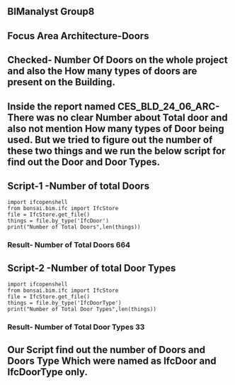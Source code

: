 ## BIManalyst Group8
## Focus Area Architecture-Doors
## Checked- Number Of Doors on the whole project and also the How many types of doors are present on the Building.

## Inside the report named CES_BLD_24_06_ARC-There was no clear Number about Total door and also not mention How many types of Door being used. But we tried to figure out the number of these two things and we run the below script for find out the Door and Door Types.
 
## Script-1 -Number of total Doors
    import ifcopenshell
    from bonsai.bim.ifc import IfcStore
    file = IfcStore.get_file()
    things = file.by_type('IfcDoor')
    print("Number of Total Doors",len(things))

### Result- Number of Total Doors 664

## Script-2 -Number of total Door Types

    import ifcopenshell
    from bonsai.bim.ifc import IfcStore
    file = IfcStore.get_file()
    things = file.by_type('IfcDoorType')
    print("Number of Total Door Types",len(things)) 

### Result- Number of Total Door Types 33

## Our Script find out the number of Doors and Doors Type Which  were named as IfcDoor and IfcDoorType only.
